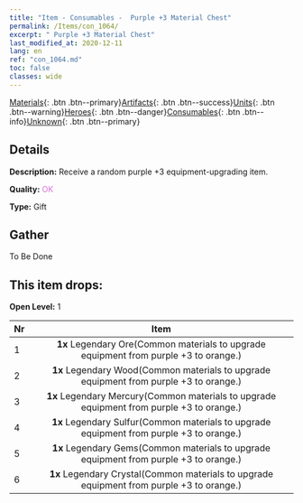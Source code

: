 ```yaml
---
title: "Item - Consumables -  Purple +3 Material Chest"
permalink: /Items/con_1064/
excerpt: " Purple +3 Material Chest"
last_modified_at: 2020-12-11
lang: en
ref: "con_1064.md"
toc: false
classes: wide
---
```

 [Materials](/Items/){: .btn .btn--primary}[Artifacts](/Items/Artifacts/){: .btn .btn--success}[Units](/Items/Units/){: .btn .btn--warning}[Heroes](/Items/Heroes/){: .btn .btn--danger}[Consumables](/Items/Consumables/){: .btn .btn--info}[Unknown](/Items/Unknown/){: .btn .btn--primary}

## Details
 **Description:** Receive a random purple +3 equipment-upgrading item.

 **Quality:** <span style="color: #DA70D6">OK</span>

 **Type:** Gift

## Gather

  To Be Done

## This item drops:

 **Open Level:** 1

  | Nr |      Item    |
  |:---|:------------:|
  | 1 |  **1x** Legendary Ore(Common materials to upgrade equipment from purple +3 to orange.) | 
  | 2 |  **1x** Legendary Wood(Common materials to upgrade equipment from purple +3 to orange.) | 
  | 3 |  **1x** Legendary Mercury(Common materials to upgrade equipment from purple +3 to orange.) | 
  | 4 |  **1x** Legendary Sulfur(Common materials to upgrade equipment from purple +3 to orange.) | 
  | 5 |  **1x** Legendary Gems(Common materials to upgrade equipment from purple +3 to orange.) | 
  | 6 |  **1x** Legendary Crystal(Common materials to upgrade equipment from purple +3 to orange.) | 
